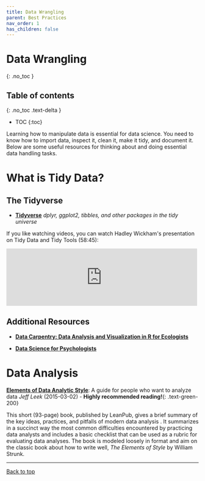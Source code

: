 ```yaml
---
title: Data Wrangling
parent: Best Practices
nav_order: 1
has_children: false
---
```


# Data Wrangling
{: .no_toc }


## Table of contents
{: .no_toc .text-delta }

- TOC
{:toc}

Learning how to manipulate data is essential for data science. You need to know how to import data, inspect it, clean it, make it tidy, and document it. Below are some useful resources for thinking about and doing essential data handling tasks.

# What is Tidy Data?

## The Tidyverse

* [**Tidyverse**](http://www.tidyverse.org)  _dplyr, ggplot2, tibbles, and other packages in the tidy universe_


If you like watching videos, you can watch Hadley Wickham's presentation on Tidy Data and Tidy Tools (58:45):

<iframe src="https://player.vimeo.com/video/33727555?h=a4e09bea86" width="500" frameborder="0" allow="autoplay; fullscreen; picture-in-picture" allowfullscreen></iframe>



## Additional Resources

* [**Data Carpentry: Data Analysis and Visualization in R for Ecologists**](https://datacarpentry.org/R-ecology-lesson/index.html)

* [**Data Science for Psychologists**](https://bookdown.org/hneth/ds4psy/)




# Data Analysis

[**Elements of Data Analytic Style**](datastyle.pdf): A guide for people who want to analyze data
_Jeff Leek_ (2015-03-02) - **Highly recommended reading!**{: .text-green-200}

This short (93-page) book, published by LeanPub, gives a brief summary of the key ideas, practices, and pitfalls of modern data analysis . It summarizes in a succinct way the most common difficulties encountered by practicing data analysts and includes a basic checklist that can be used as a rubric for evaluating data analyses. The book is modeled loosely in format and aim on the classic book about how to write well, _The Elements of Style_ by William Strunk.

---

[Back to top](#top)
